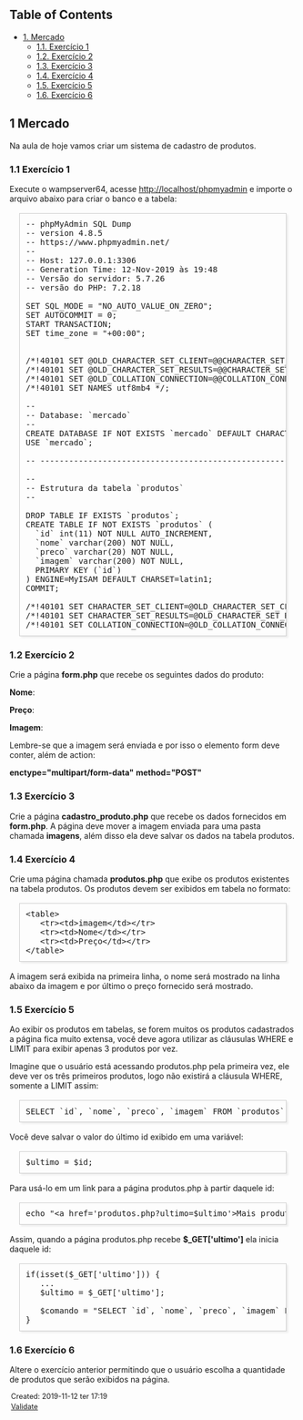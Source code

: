 <?xml version="1.0" encoding="utf-8"?>
<!DOCTYPE html PUBLIC "-//W3C//DTD XHTML 1.0 Strict//EN"
"http://www.w3.org/TR/xhtml1/DTD/xhtml1-strict.dtd">
<html xmlns="http://www.w3.org/1999/xhtml" lang="en" xml:lang="en">
<head>
<!-- 2019-11-12 ter 17:19 -->
<meta http-equiv="Content-Type" content="text/html;charset=utf-8" />
<meta name="viewport" content="width=device-width, initial-scale=1" />
<title>&lrm;</title>
<meta name="generator" content="Org mode" />
<style type="text/css">
 <!--/*--><![CDATA[/*><!--*/
  .title  { text-align: center;
             margin-bottom: .2em; }
  .subtitle { text-align: center;
              font-size: medium;
              font-weight: bold;
              margin-top:0; }
  .todo   { font-family: monospace; color: red; }
  .done   { font-family: monospace; color: green; }
  .priority { font-family: monospace; color: orange; }
  .tag    { background-color: #eee; font-family: monospace;
            padding: 2px; font-size: 80%; font-weight: normal; }
  .timestamp { color: #bebebe; }
  .timestamp-kwd { color: #5f9ea0; }
  .org-right  { margin-left: auto; margin-right: 0px;  text-align: right; }
  .org-left   { margin-left: 0px;  margin-right: auto; text-align: left; }
  .org-center { margin-left: auto; margin-right: auto; text-align: center; }
  .underline { text-decoration: underline; }
  #postamble p, #preamble p { font-size: 90%; margin: .2em; }
  p.verse { margin-left: 3%; }
  pre {
    border: 1px solid #ccc;
    box-shadow: 3px 3px 3px #eee;
    padding: 8pt;
    font-family: monospace;
    overflow: auto;
    margin: 1.2em;
  }
  pre.src {
    position: relative;
    overflow: visible;
    padding-top: 1.2em;
  }
  pre.src:before {
    display: none;
    position: absolute;
    background-color: white;
    top: -10px;
    right: 10px;
    padding: 3px;
    border: 1px solid black;
  }
  pre.src:hover:before { display: inline;}
  /* Languages per Org manual */
  pre.src-asymptote:before { content: 'Asymptote'; }
  pre.src-awk:before { content: 'Awk'; }
  pre.src-C:before { content: 'C'; }
  /* pre.src-C++ doesn't work in CSS */
  pre.src-clojure:before { content: 'Clojure'; }
  pre.src-css:before { content: 'CSS'; }
  pre.src-D:before { content: 'D'; }
  pre.src-ditaa:before { content: 'ditaa'; }
  pre.src-dot:before { content: 'Graphviz'; }
  pre.src-calc:before { content: 'Emacs Calc'; }
  pre.src-emacs-lisp:before { content: 'Emacs Lisp'; }
  pre.src-fortran:before { content: 'Fortran'; }
  pre.src-gnuplot:before { content: 'gnuplot'; }
  pre.src-haskell:before { content: 'Haskell'; }
  pre.src-hledger:before { content: 'hledger'; }
  pre.src-java:before { content: 'Java'; }
  pre.src-js:before { content: 'Javascript'; }
  pre.src-latex:before { content: 'LaTeX'; }
  pre.src-ledger:before { content: 'Ledger'; }
  pre.src-lisp:before { content: 'Lisp'; }
  pre.src-lilypond:before { content: 'Lilypond'; }
  pre.src-lua:before { content: 'Lua'; }
  pre.src-matlab:before { content: 'MATLAB'; }
  pre.src-mscgen:before { content: 'Mscgen'; }
  pre.src-ocaml:before { content: 'Objective Caml'; }
  pre.src-octave:before { content: 'Octave'; }
  pre.src-org:before { content: 'Org mode'; }
  pre.src-oz:before { content: 'OZ'; }
  pre.src-plantuml:before { content: 'Plantuml'; }
  pre.src-processing:before { content: 'Processing.js'; }
  pre.src-python:before { content: 'Python'; }
  pre.src-R:before { content: 'R'; }
  pre.src-ruby:before { content: 'Ruby'; }
  pre.src-sass:before { content: 'Sass'; }
  pre.src-scheme:before { content: 'Scheme'; }
  pre.src-screen:before { content: 'Gnu Screen'; }
  pre.src-sed:before { content: 'Sed'; }
  pre.src-sh:before { content: 'shell'; }
  pre.src-sql:before { content: 'SQL'; }
  pre.src-sqlite:before { content: 'SQLite'; }
  /* additional languages in org.el's org-babel-load-languages alist */
  pre.src-forth:before { content: 'Forth'; }
  pre.src-io:before { content: 'IO'; }
  pre.src-J:before { content: 'J'; }
  pre.src-makefile:before { content: 'Makefile'; }
  pre.src-maxima:before { content: 'Maxima'; }
  pre.src-perl:before { content: 'Perl'; }
  pre.src-picolisp:before { content: 'Pico Lisp'; }
  pre.src-scala:before { content: 'Scala'; }
  pre.src-shell:before { content: 'Shell Script'; }
  pre.src-ebnf2ps:before { content: 'ebfn2ps'; }
  /* additional language identifiers per "defun org-babel-execute"
       in ob-*.el */
  pre.src-cpp:before  { content: 'C++'; }
  pre.src-abc:before  { content: 'ABC'; }
  pre.src-coq:before  { content: 'Coq'; }
  pre.src-groovy:before  { content: 'Groovy'; }
  /* additional language identifiers from org-babel-shell-names in
     ob-shell.el: ob-shell is the only babel language using a lambda to put
     the execution function name together. */
  pre.src-bash:before  { content: 'bash'; }
  pre.src-csh:before  { content: 'csh'; }
  pre.src-ash:before  { content: 'ash'; }
  pre.src-dash:before  { content: 'dash'; }
  pre.src-ksh:before  { content: 'ksh'; }
  pre.src-mksh:before  { content: 'mksh'; }
  pre.src-posh:before  { content: 'posh'; }
  /* Additional Emacs modes also supported by the LaTeX listings package */
  pre.src-ada:before { content: 'Ada'; }
  pre.src-asm:before { content: 'Assembler'; }
  pre.src-caml:before { content: 'Caml'; }
  pre.src-delphi:before { content: 'Delphi'; }
  pre.src-html:before { content: 'HTML'; }
  pre.src-idl:before { content: 'IDL'; }
  pre.src-mercury:before { content: 'Mercury'; }
  pre.src-metapost:before { content: 'MetaPost'; }
  pre.src-modula-2:before { content: 'Modula-2'; }
  pre.src-pascal:before { content: 'Pascal'; }
  pre.src-ps:before { content: 'PostScript'; }
  pre.src-prolog:before { content: 'Prolog'; }
  pre.src-simula:before { content: 'Simula'; }
  pre.src-tcl:before { content: 'tcl'; }
  pre.src-tex:before { content: 'TeX'; }
  pre.src-plain-tex:before { content: 'Plain TeX'; }
  pre.src-verilog:before { content: 'Verilog'; }
  pre.src-vhdl:before { content: 'VHDL'; }
  pre.src-xml:before { content: 'XML'; }
  pre.src-nxml:before { content: 'XML'; }
  /* add a generic configuration mode; LaTeX export needs an additional
     (add-to-list 'org-latex-listings-langs '(conf " ")) in .emacs */
  pre.src-conf:before { content: 'Configuration File'; }

  table { border-collapse:collapse; }
  caption.t-above { caption-side: top; }
  caption.t-bottom { caption-side: bottom; }
  td, th { vertical-align:top;  }
  th.org-right  { text-align: center;  }
  th.org-left   { text-align: center;   }
  th.org-center { text-align: center; }
  td.org-right  { text-align: right;  }
  td.org-left   { text-align: left;   }
  td.org-center { text-align: center; }
  dt { font-weight: bold; }
  .footpara { display: inline; }
  .footdef  { margin-bottom: 1em; }
  .figure { padding: 1em; }
  .figure p { text-align: center; }
  .inlinetask {
    padding: 10px;
    border: 2px solid gray;
    margin: 10px;
    background: #ffffcc;
  }
  #org-div-home-and-up
   { text-align: right; font-size: 70%; white-space: nowrap; }
  textarea { overflow-x: auto; }
  .linenr { font-size: smaller }
  .code-highlighted { background-color: #ffff00; }
  .org-info-js_info-navigation { border-style: none; }
  #org-info-js_console-label
    { font-size: 10px; font-weight: bold; white-space: nowrap; }
  .org-info-js_search-highlight
    { background-color: #ffff00; color: #000000; font-weight: bold; }
  .org-svg { width: 90%; }
  /*]]>*/-->
</style>
<script type="text/javascript">
/*
@licstart  The following is the entire license notice for the
JavaScript code in this tag.

Copyright (C) 2012-2019 Free Software Foundation, Inc.

The JavaScript code in this tag is free software: you can
redistribute it and/or modify it under the terms of the GNU
General Public License (GNU GPL) as published by the Free Software
Foundation, either version 3 of the License, or (at your option)
any later version.  The code is distributed WITHOUT ANY WARRANTY;
without even the implied warranty of MERCHANTABILITY or FITNESS
FOR A PARTICULAR PURPOSE.  See the GNU GPL for more details.

As additional permission under GNU GPL version 3 section 7, you
may distribute non-source (e.g., minimized or compacted) forms of
that code without the copy of the GNU GPL normally required by
section 4, provided you include this license notice and a URL
through which recipients can access the Corresponding Source.


@licend  The above is the entire license notice
for the JavaScript code in this tag.
*/
<!--/*--><![CDATA[/*><!--*/
 function CodeHighlightOn(elem, id)
 {
   var target = document.getElementById(id);
   if(null != target) {
     elem.cacheClassElem = elem.className;
     elem.cacheClassTarget = target.className;
     target.className = "code-highlighted";
     elem.className   = "code-highlighted";
   }
 }
 function CodeHighlightOff(elem, id)
 {
   var target = document.getElementById(id);
   if(elem.cacheClassElem)
     elem.className = elem.cacheClassElem;
   if(elem.cacheClassTarget)
     target.className = elem.cacheClassTarget;
 }
/*]]>*///-->
</script>
</head>
<body>
<div id="content">
<div id="table-of-contents">
<h2>Table of Contents</h2>
<div id="text-table-of-contents">
<ul>
<li><a href="#orgd7c35f0">1. Mercado</a>
<ul>
<li><a href="#orgf7405a2">1.1. Exercício 1</a></li>
<li><a href="#orgda9f552">1.2. Exercício 2</a></li>
<li><a href="#orge6bef09">1.3. Exercício 3</a></li>
<li><a href="#org27280e0">1.4. Exercício 4</a></li>
<li><a href="#orgc5e00a1">1.5. Exercício 5</a></li>
<li><a href="#orgc1d9d40">1.6. Exercício 6</a></li>
</ul>
</li>
</ul>
</div>
</div>

<div id="outline-container-orgd7c35f0" class="outline-2">
<h2 id="orgd7c35f0"><span class="section-number-2">1</span> Mercado</h2>
<div class="outline-text-2" id="text-1">
<p>
Na aula de hoje vamos criar um sistema de cadastro de produtos.
</p>
</div>

<div id="outline-container-orgf7405a2" class="outline-3">
<h3 id="orgf7405a2"><span class="section-number-3">1.1</span> Exercício 1</h3>
<div class="outline-text-3" id="text-1-1">
<p>
Execute o wampserver64, acesse <a href="http://localhost/phpmyadmin">http://localhost/phpmyadmin</a> e importe o arquivo abaixo para criar o banco e a tabela:
</p>

<pre class="example">
-- phpMyAdmin SQL Dump
-- version 4.8.5
-- https://www.phpmyadmin.net/
--
-- Host: 127.0.0.1:3306
-- Generation Time: 12-Nov-2019 às 19:48
-- Versão do servidor: 5.7.26
-- versão do PHP: 7.2.18

SET SQL_MODE = "NO_AUTO_VALUE_ON_ZERO";
SET AUTOCOMMIT = 0;
START TRANSACTION;
SET time_zone = "+00:00";


/*!40101 SET @OLD_CHARACTER_SET_CLIENT=@@CHARACTER_SET_CLIENT */;
/*!40101 SET @OLD_CHARACTER_SET_RESULTS=@@CHARACTER_SET_RESULTS */;
/*!40101 SET @OLD_COLLATION_CONNECTION=@@COLLATION_CONNECTION */;
/*!40101 SET NAMES utf8mb4 */;

--
-- Database: `mercado`
--
CREATE DATABASE IF NOT EXISTS `mercado` DEFAULT CHARACTER SET latin1 COLLATE latin1_swedish_ci;
USE `mercado`;

-- --------------------------------------------------------

--
-- Estrutura da tabela `produtos`
--

DROP TABLE IF EXISTS `produtos`;
CREATE TABLE IF NOT EXISTS `produtos` (
  `id` int(11) NOT NULL AUTO_INCREMENT,
  `nome` varchar(200) NOT NULL,
  `preco` varchar(20) NOT NULL,
  `imagem` varchar(200) NOT NULL,
  PRIMARY KEY (`id`)
) ENGINE=MyISAM DEFAULT CHARSET=latin1;
COMMIT;

/*!40101 SET CHARACTER_SET_CLIENT=@OLD_CHARACTER_SET_CLIENT */;
/*!40101 SET CHARACTER_SET_RESULTS=@OLD_CHARACTER_SET_RESULTS */;
/*!40101 SET COLLATION_CONNECTION=@OLD_COLLATION_CONNECTION */;
</pre>
</div>
</div>

<div id="outline-container-orgda9f552" class="outline-3">
<h3 id="orgda9f552"><span class="section-number-3">1.2</span> Exercício 2</h3>
<div class="outline-text-3" id="text-1-2">
<p>
Crie a página <b>form.php</b> que recebe os seguintes dados do produto:
</p>

<p>
<b>Nome</b>:
</p>

<p>
<b>Preço</b>:
</p>

<p>
<b>Imagem</b>:
</p>

<p>
Lembre-se que a imagem será enviada e por isso o elemento form deve conter, além de action:
</p>

<p>
<b>enctype="multipart/form-data"</b>
<b>method="POST"</b>
</p>
</div>
</div>

<div id="outline-container-orge6bef09" class="outline-3">
<h3 id="orge6bef09"><span class="section-number-3">1.3</span> Exercício 3</h3>
<div class="outline-text-3" id="text-1-3">
<p>
Crie a página <b>cadastro_produto.php</b> que recebe os dados fornecidos em <b>form.php</b>. A página deve mover a imagem enviada para uma pasta chamada <b>imagens</b>, além disso ela deve salvar os dados na tabela produtos.
</p>
</div>
</div>
<div id="outline-container-org27280e0" class="outline-3">
<h3 id="org27280e0"><span class="section-number-3">1.4</span> Exercício 4</h3>
<div class="outline-text-3" id="text-1-4">
<p>
Crie uma página chamada <b>produtos.php</b> que exibe os produtos existentes na tabela produtos. Os produtos devem ser exibidos em tabela no formato:
</p>

<pre class="example">
&lt;table&gt;
   &lt;tr&gt;&lt;td&gt;imagem&lt;/td&gt;&lt;/tr&gt;
   &lt;tr&gt;&lt;td&gt;Nome&lt;/td&gt;&lt;/tr&gt;
   &lt;tr&gt;&lt;td&gt;Preço&lt;/td&gt;&lt;/tr&gt;
&lt;/table&gt;
</pre>

<p>
A imagem será exibida na primeira linha, o nome será mostrado na linha abaixo da imagem e por último o preço fornecido será mostrado.
</p>
</div>
</div>



<div id="outline-container-orgc5e00a1" class="outline-3">
<h3 id="orgc5e00a1"><span class="section-number-3">1.5</span> Exercício 5</h3>
<div class="outline-text-3" id="text-1-5">
<p>
Ao exibir os produtos em tabelas, se forem muitos os produtos cadastrados a página fica muito extensa, você deve agora utilizar as cláusulas WHERE e LIMIT para exibir apenas 3 produtos por vez.
</p>

<p>
Imagine que o usuário está acessando produtos.php pela primeira vez, ele deve ver os três primeiros produtos, logo não existirá a cláusula WHERE, somente a LIMIT assim:
</p>

<pre class="example">
SELECT `id`, `nome`, `preco`, `imagem` FROM `produtos` LIMIT 3
</pre>

<p>
Você deve salvar o valor do último id exibido em uma variável:
</p>

<pre class="example">
$ultimo = $id;
</pre>

<p>
Para usá-lo em um link para a página produtos.php à partir daquele id:
</p>

<pre class="example">
echo "&lt;a href='produtos.php?ultimo=$ultimo'&gt;Mais produtos&lt;/a&gt;";
</pre>

<p>
Assim, quando a página produtos.php recebe <b>$_GET['ultimo']</b> ela inicia daquele id:
</p>

<pre class="example">
if(isset($_GET['ultimo'])) {
   ...
   $ultimo = $_GET['ultimo'];

   $comando = "SELECT `id`, `nome`, `preco`, `imagem` FROM `produtos` WHERE `id` &gt; $ultimo LIMIT 3";
}
</pre>
</div>
</div>
<div id="outline-container-orgc1d9d40" class="outline-3">
<h3 id="orgc1d9d40"><span class="section-number-3">1.6</span> Exercício 6</h3>
<div class="outline-text-3" id="text-1-6">
<p>
Altere o exercício anterior permitindo que o usuário escolha a quantidade de produtos que serão exibidos na página.
</p>
</div>
</div>
</div>
</div>
<div id="postamble" class="status">
<p class="date">Created: 2019-11-12 ter 17:19</p>
<p class="validation"><a href="http://validator.w3.org/check?uri=referer">Validate</a></p>
</div>
</body>
</html>

